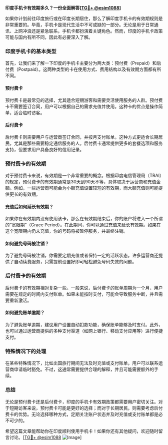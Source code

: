 **印度手机卡有效期多久？一份全面解答[[TG💪+ @esim1088](https://t.me/s/esim1088)]**

如果你计划前往印度旅行或在印度长期居住，那么了解印度手机卡的有效期规则是非常重要的。毕竟，手机卡是现代生活中不可或缺的一部分。无论是用于日常通讯、上网冲浪还是紧急联系，手机卡都扮演着关键角色。然而，印度的手机卡政策可能与国内有所不同，因此有必要深入了解。

### 印度手机卡的基本类型

首先，让我们来了解一下印度的手机卡主要分为两大类：预付费（Prepaid）和后付费（Postpaid）。这两种类型的卡在使用方式、费用结构以及有效期方面都有所不同。

#### 预付费卡

预付费卡是最常见的选择，尤其适合短期游客和需要灵活使用服务的人群。预付费卡不需要签订合同，用户可以根据自己的需求充值并使用。这种卡的优点是操作简单，适合临时访客。

#### 后付费卡

后付费卡则需要用户与运营商签订合同，并按月支付账单。这种方式更适合长期居民，尤其是那些需要稳定通信服务的人。后付费卡通常提供更多的套餐选项和服务支持，但要求用户具备良好的信用记录。

### 预付费卡的有效期

对于预付费卡来说，有效期是一个非常重要的概念。根据印度电信管理局（TRAI）的规定，预付费卡的有效期通常是30天到90天不等，具体取决于运营商和充值金额。例如，一些运营商可能会为小额充值设置较短的有效期，而大额充值则可能提供更长的有效期。

#### 充值后如何延长有效期？

如果你在有效期内没有使用该卡，那么在有效期结束后，你的账户将进入一个所谓的“宽限期”（Grace Period）。在此期间，你可以通过充值来延长有效期。如果在这个宽限期内仍未充值，你的号码将被暂停服务，并最终注销。

#### 如何避免号码被注销？

为了避免号码被注销，你需要定期充值或者保持一定的活跃状态。许多运营商还提供了自动续费服务，只需提前设置好即可轻松避免号码失效的问题。

### 后付费卡的有效期

后付费卡的有效期相对复杂一些。一般来说，后付费卡的账单周期为一个月，用户需要在规定的时间内支付账单。如果未能按时支付，可能会导致服务中断，并且需要重新激活。

#### 如何避免账单逾期？

为了避免账单逾期，建议用户设置自动扣款功能，确保账单能够及时支付。此外，也可以通过运营商提供的多种支付渠道（如网上银行、移动支付应用等）进行便捷支付。

### 特殊情况下的处理

在某些特殊情况下，比如出国旅行期间无法及时充值或支付账单，用户可以联系运营商申请临时豁免。不过，这通常需要提供合理的解释，并且可能需要额外的手续。

### 总结

无论是预付费卡还是后付费卡，印度的手机卡有效期政策都需要用户密切关注。对于短期访客来说，预付费卡可能是更好的选择；而对于长期居民，则需要考虑后付费卡的优势。无论选择哪种方式，定期关注账户状态并及时充值或支付账单都是必不可少的。

希望这篇文章能帮助你在印度顺利使用手机卡！如果你还有其他疑问，欢迎随时留言讨论。[[TG💪+ @esim1088](https://t.me/s/esim1088) ![Image](https://i.postimg.cc/4NQfJmqS/Snipaste-2025-05-13-00-14-12.png)]